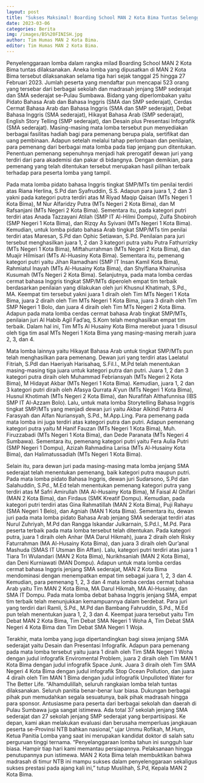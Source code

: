 ```yaml
---
layout: post
title: "Sukses Maksimal! Boarding School MAN 2 Kota Bima Tuntas Selenggarakan Lomba"
date: 2023-03-06
categories: Berita
img: /images/BS%20FINISH.jpg
author: Tim Humas MAN 2 Kota Bima.
editor: Tim Humas MAN 2 Kota Bima.
---
```



Penyelenggaraan lomba dalam rangka milad Boarding School MAN 2 Kota Bima tuntas dilaksanakan. Aneka lomba yang dipusatkan di MAN 2 Kota Bima tersebut dilaksanakan selama tiga hari sejak tanggal 25 hingga 27 Februari 2023. Jumlah peserta yang mendaftar pun mencapai 523 orang yang tersebar dari berbagai sekolah dan madrasah jenjang SMP sederajat dan SMA sederajat se-Pulau Sumbawa.
Bidang yang diperlombakan yaitu Pidato Bahasa Arab dan Bahasa Inggris (SMA dan SMP sederajat), Cerdas Cermat Bahasa Arab dan Bahasa Inggris (SMA dan SMP sederajat), Debat Bahasa Inggris (SMA sederajat), Hikayat Bahasa Arab (SMP sederajat), English Story Telling (SMP sederajat), dan Desain plus Presentasi Infografik (SMA sederajat). Masing-masing mata lomba tersebut pun menyediakan berbagai fasilitas hadiah bagi para pemenang berupa piala, sertifikat dan uang pembinaan.
Adapun setelah melalui tahap perlombaan dan penilaian, para pemenang dari berbagai mata lomba pada tiap jenjang pun ditentukan. Penentuan pemenang sepenuhnya menjadi hak prerogatif dewan juri yang terdiri dari para akademisi dan pakar di bidangnya. Dengan demikian, para pemenang yang telah ditentukan tersebut merupakan hasil pilihan terbaik terhadap para peserta lomba yang tampil.

Pada mata lomba pidato bahasa Inggris tingkat SMP/MTs tim penilai terdiri atas Riana Herlina, S.Pd dan Syafruddin, S.S. Adapun para juara 1, 2 dan 3 yakni pada kategori putra terdiri atas M Riyad Maqip Qaisan (MTs Negeri 1 Kota Bima), M Nur Alfaridzy Putra (MTs Negeri 2 Kota Bima), dan M Rafsanjani (MTs Negeri 2 Kota Bima). Sementara itu, pada kategori putri terdiri atas Anada Tazzayani Atilah (SMP IT Al-Hilmi Dompu), Zulfa Shobiroh (SMP Negeri 1 Kota Bima), dan Rizqy As Syivani (MTs Negeri 1 Kota Bima).
Kemudian, untuk lomba pidato bahasa Arab tingkat SMP/MTs tim penilai terdiri atas Maresan, S.Pd dan Ophic Setiawan, S.Pd. Penilaian para juri tersebut menghasilkan juara 1, 2 dan 3 kategori putra yaitu Putra Fathurrizky (MTs Negeri 1 Kota Bima), Miftahurrahman (MTs Negeri 2 Kota Bima), dan Muajir Hilmisari (MTs Al-Huasiny Kota Bima).  Sementara itu, pemenang kategori putri yaitu Jihan Ramadhani (SMP IT Insan Kamil Kota Bima), Rahmiatul Inayah (MTs Al-Husainy Kota Bima), dan Shylfiana Khairunisa Kusumah (MTs Negeri 2 Kota Bima).
Selanjutnya, pada mata lomba cerdas cermat bahasa Inggris tingkat SMP/MTs diperoleh empat tim terbaik berdasarkan penilaian yang dilakukan oleh juri Khusnul Khatimah, S.Pd., MA. Keempat tim tersebut yakni juara 1 diraih oleh Tim MTs Negeri 1 Kota Bima, juara 2 diraih oleh Tim MTs Negeri 1 Kota Bima, juara 3 diraih oleh Tim SMP Negeri 1 Bolo, dan juara 4 diraih oleh Tim MTs Negeri 2 Kota Bima. Adapun pada mata lomba cerdas cermat bahasa Arab tingkat SMP/MTs, penilaian juri Al Habib Agil Fad’aq, S.Kom telah menghasilkan empat tim terbaik. Dalam hal ini, Tim MTs Al Husainy Kota Bima merebut juara 1 disusul oleh tiga tim asal MTs Negeri 1 Kota Bima yang masing-masing meraih juara 2, 3, dan 4. 

Mata lomba lainnya yaitu Hikayat Bahasa Arab untuk tingkat SMP/MTs pun telah menghasilkan para pemenang. Dewan juri yang terdiri atas Laelatul Fitriah, S.PdI dan Haeriyah Harisahaq, S.Fil.I., M.Pd telah menentukan masing-masing tiga juara untuk kategori putra dan putri. Juara 1, 2 dan 3 kategori putra diraih oleh Muhammad Febriansyah (MTs Negeri 2 Kota Bima), M Hidayat Akbar (MTs Negeri 1 Kota Bima). Kemudian, juara 1, 2 dan 3 kategori putri diraih oleh Afasya Qurrata A'yun (MTs Negeri 1 Kota Bima), Husnul Khotimah (MTs Negeri 2 Kota Bima), dan Nurafifah Althafunnisa (IBS SMP IT Al-Azzam Bolo).
Lalu, untuk mata lomba Storytelling Bahasa Inggris tingkat SMP/MTs yang menjadi dewan juri yaitu Akbar Alkindi Patrra Al Farasyah dan Alfan Nuriansyah, S.Pd., M.App.Ling. Para pemenang pada mata lomba ini juga terdiri atas kategori putra dan putri. Adapun pemenang kategori putra yaitu M Hanif Fauzan (MTs Negeri 1 Kota Bima), Muh. Firuzzabadi (MTs Negeri 1 Kota Bima), dan Dede Paranata (MTs Negeri 4 Sumbawa). Sementara itu, pemenang kategori putri yaitu Fera Aulia Putri (SMP Negeri 1 Dompu), Azizah Rahmadina Larisa (MTs Al-Husainy Kota Bima), dan Halimatussadiah (MTs Negeri 1 Kota Bima).

Selain itu, para dewan juri pada masing-masing mata lomba jenjang SMA sederajat telah menentukan pemenang, baik kategori putra maupun putri. Pada mata lomba pidato Bahasa Inggris, dewan juri Sudarsono, S.Pd dan Salahuddin, S.Pd., M.Ed telah menentukan pemenang kategori putra yang terdiri atas M Safri Amirullah (MA Al-Husainy Kota Bima), M Faisal Al Ghifari (MAN 2 Kota Bima), dan Firdaus (SMK Kreatif Dompu). Kemudian, pada kategori putri terdiri atas Gina Rahmatillah (MAN 2 Kota Bima), Puji Rahayu (SMA Negeri 1 Belo), dan Agniah (MAN 1 Kota Bima).
Sementara itu, dewan juri pada mata lomba pidato Bahasa Arab jenjang SMA sederajat terdiri atas Nurul Zuhriyah, M.Pd dan Rangga Iskandar Julkarnain, S.Pd.I., M.Pd. Para peserta terbaik pada mata lomba tersebut telah ditentukan. Pada kategori putra, juara 1 diraih oleh Anhar (MA Darul Hikmah), juara 2 diraih oleh Risky Faturrahman (MA Al-Husainy Kota Bima), dan juara 3 diraih oleh Qur’anal Mashuda (SMAS IT Utsman Bin Affan). Lalu, kategori putri terdiri atas juara 1 Tiara Tri Wulandari (MAN 2 Kota Bima), Nurikhsaniah (MAN 2 Kota Bima), dan Deni Kurniawati (MAN Dompu).
Adapun untuk mata lomba cerdas cermat bahasa Inggris jenjang SMA sederajat, MAN 2 Kota Bima mendominasi dengan menempatkan empat tim sebagai juara 1, 2, 3 dan 4. Kemudian, para pemenang 1, 2, 3 dan 4 mata lomba cerdas cermat bahasa Arab yaitu Tim MAN 2 Kota Bima, MA Darul Hikmah, MA Al-Husainy, dan SMA IT Dompu.
Pada mata lomba debat bahasa Inggris jenjang SMA, empat tim terbaik telah menunjukkan kemampuannya dalam berdebat. Para juri yang terdiri dari Ramli, S.Pd., M.Pd dan Bambang Fahruddin, S.Pd., M.Ed pun telah menentukan juara 1, 2, 3 dan 4. Keempat juara tersebut yaitu Tim Debat MAN 2 Kota Bima, Tim Debat SMA Negeri 1 Woha A, Tim Debat SMA Negeri 4 Kota Bima dan Tim Debat SMA Negeri 1 Woja.

Terakhir, mata lomba yang juga dipertandingkan bagi siswa jenjang SMA sederajat yaitu Desain dan Presentasi Infografik. Adapun para pemenang pada mata lomba tersebut yaitu juara 1 diraih oleh Tim SMA Negeri 1 Woha dengan judul infografik Enviromental Problem, juara 2 diraih oleh Tim MAN 1 Kota Bima dengan judul infografik Space Junk. Juara 3 diraih oleh Tim SMA Negeri 4 Kota Bima dengan judul infografik Stop Ocean Pollution, dan juara 4 diraih oleh Tim MAN 1 Bima dengan judul infografik Unpulloted Water for The Better Life.
“Alhamdulillah, seluruh rangkaian lomba telah tuntas dilaksanakan. Seluruh panitia benar-benar luar biasa. Dukungan berbagai pihak pun memudahkan segala sesuatunya, baik pihak madrasah hingga para sponsor. Antusiasme para peserta dari berbagai sekolah dan daerah di Pulau Sumbawa juga sangat istimewa. Ada total 37 sekolah jenjang SMA sederajat dan 27 sekolah jenjang SMP sederajat yang berpartisipasi. Ke depan, kami akan melakukan evaluasi dan berusaha memperluas jangkauan peserta se-Provinsi NTB bahkan nasional,” ujar Ummu Rofikah, M.Hum, Ketua Panitia Lomba yang saat ini merupakan kandidat doktor di salah satu perguruan tinggi ternama.
“Penyelanggaraan lomba tahun ini sungguh luar biasa. Hampir tiap hari kami memantau persiapannya. Pelaksanaan hingga penutupannya pun istimewa. MAN 2 Kota Bima telah membuktikan bahwa madrasah di timur NTB ini mampu sukses dalam penyelenggaraan sekaligus sukses prestasi pada ajang kali ini,” tutup Muslihah, S.Pd, Kepala MAN 2 Kota Bima.

